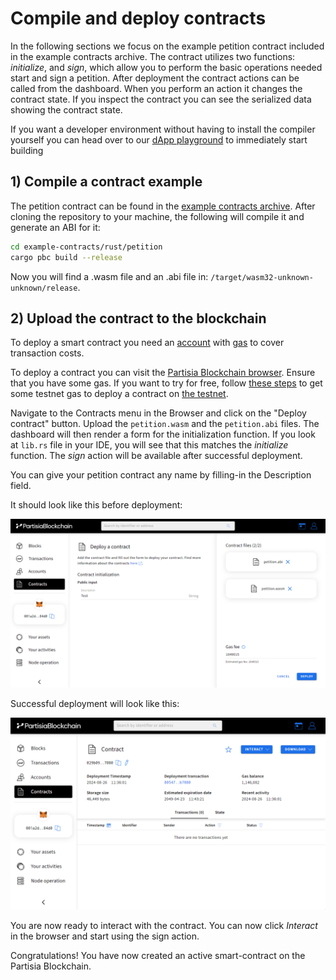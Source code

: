 # Compile and deploy contracts

In the following sections we focus on the example petition contract included in the example contracts archive.
The contract utilizes two functions: _initialize_, and _sign_, which 
allow you to perform the basic operations needed start and sign a petition.
After deployment the contract actions can be called from the dashboard. When you perform an action it
changes the contract state. If you inspect the contract you can see the serialized data showing
the contract state.

If you want a developer environment without having to install the compiler yourself you can head over to
our [dApp playground](https://github.com/partisiablockchain/dapp-playground/) to immediately start building

## 1) Compile a contract example

The petition contract can be found in
the [example contracts archive](https://gitlab.com/partisiablockchain/language/example-contracts). After cloning the repository to your machine,
the following will compile it and generate an ABI for it:

```bash
cd example-contracts/rust/petition
cargo pbc build --release
```

Now you will find a .wasm file and an .abi file in:
`/target/wasm32-unknown-unknown/release`.

## 2) Upload the contract to the blockchain

To deploy a smart contract you need an [account](../pbc-fundamentals/create-an-account.md)
with [gas](gas/what-is-gas.md) to cover transaction costs.

To deploy a contract you can visit
the [Partisia Blockchain browser](https://browser.partisiablockchain.com/contracts/deploy).
Ensure that you have some gas. If you want to try for free, follow [these steps](https://partisiablockchain.gitlab.io/documentation/smart-contracts/gas/how-to-get-testnet-gas.html) to get some testnet 
gas to deploy a contract on [the testnet](https://browser.testnet.partisiablockchain.com/contracts/deploy).

Navigate to the Contracts menu in the Browser and click on the "Deploy contract" button. 
Upload the `petition.wasm` and the `petition.abi` files.
The dashboard will then render a form for the initialization function. If you look at `lib.rs` file in your IDE,
you will see that this matches the _initialize_ function.
The _sign_ action will be available after successful deployment.

You can give your petition contract any name by filling-in the Description field.

It should look like this before deployment:

![compile-and-deploy-contracts-before-deploy](img/compile-and-deploy-contracts-00.png)

Successful deployment will look like
this:

![compile-and-deploy-contracts-after-deploy](img/compile-and-deploy-contracts-01.png)

You are now ready to interact with the contract. You can now click _Interact_ in the browser and start using the sign action.

Congratulations! You have now created an active smart-contract on the Partisia Blockchain.
